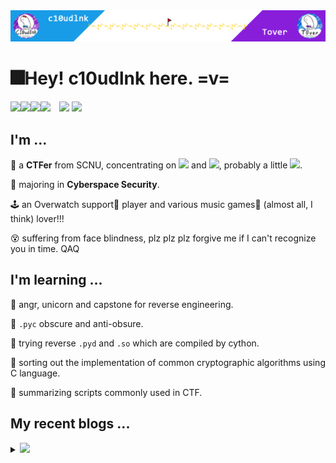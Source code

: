 <img src="headPic_c10udlnk.png" />

# 🎆Hey! c10udlnk here. =v=

<a href="https://c10udlnk.top/" target="_blank"><img src="https://img.shields.io/badge/-📜 c10udlnk's Blog-blueviolet?style=flat-square"></a><a href="https://tover.xyz/" target="_blank"><img src="https://img.shields.io/badge/-📜 Tover's Blog-blue?style=flat-square"></a><a href="https://github.com/c10udlnk" target="_blank"><img src="https://img.shields.io/badge/-github-black?logo=github&style=flat-square"></a><a href="https://0xffff.one/u/c10udlnk" target="_blank"><img src="https://img.shields.io/badge/-💻 0xffff-e8ecf3?style=flat-square"></a>&emsp;<img src="https://komarev.com/ghpvc/?username=c10udlnk&style=plastic&color=yellow" />&nbsp;<img src="https://img.shields.io/github/followers/c10udlnk?label=Follow&style=plastic&color=orange"/> 

## I'm ...

🚩 a **CTFer** from SCNU, concentrating on <img src="https://img.shields.io/static/v1?label=&&message=Reverse&style=social"> and <img src="https://img.shields.io/static/v1?label=&message=Misc&style=social">, probably a little <img src="https://img.shields.io/static/v1?label=&message=Hardware&style=social">.

🧭 majoring in **Cyberspace Security**.

🕹 an Overwatch support💉 player and various music games🎼 (almost all, I think) lover!!!

😵 suffering from face blindness, plz plz plz forgive me if I can't recognize you in time. QAQ

## I'm learning ...

📍 angr, unicorn and capstone for reverse engineering.

📍 `.pyc` obscure and anti-obsure.

📍 trying reverse `.pyd` and `.so` which are compiled by cython.

📍 sorting out the implementation of common cryptographic algorithms using C language.

📍 summarizing scripts commonly used in CTF.

## My recent blogs ...

<details>
  <summary><img src="https://img.shields.io/badge/-📢 Click to view more!-blueviolet?style=for-the-badge"></summary>
<!-- BLOG-POST-LIST:START -->
<!-- BLOG-POST-LIST:END -->
</details>
<!-- BLOG-POST-LIST:START -->
<!-- BLOG-POST-LIST:END -->
